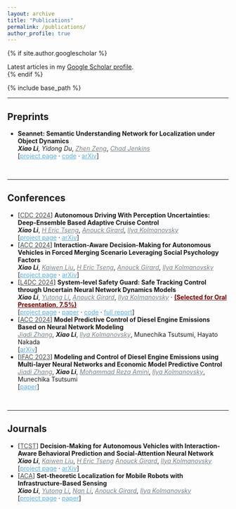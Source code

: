 ```yaml
---
layout: archive
title: "Publications"
permalink: /publications/
author_profile: true
---
```


{% if site.author.googlescholar %}
  <div class="wordwrap">Latest articles in my <a href="{{site.author.googlescholar}}"> Google Scholar profile</a>.</div>
{% endif %}

{% include base_path %}
<!-- ============================================================================ -->
<!-- ============================================================================ -->
<hr /> <h2>Preprints</h2> 
<!-- ============================================================================ -->
<ul>
  <li>
    <b>Seannet: Semantic Understanding Network for Localization under Object Dynamics</b><br/>
    <i><b>Xiao Li</b>,  
    Yidong Du</i>, 
    <a href="https://www.zhenzeng.org/" target="_blank" style="color:#7a8288;"><i>Zhen Zeng</i></a>, 
    <a href="https://ocj.name/" target="_blank" style="color:#7a8288;"><i>Chad Jenkins</i></a> 
    <br/>
    [<a href="https://xiaolisean.github.io/publication/2021-10-05-ArXivSeanNet" target="_blank" style="color:#5DADE2;">project page</a>
    <span>&#183;</span>
    <a href="https://github.com/XiaoLiSean/Cognitive-Map/tree/CoRL2021" target="_blank" style="color:#5DADE2;">code</a>
    <span>&#183;</span>
    <a href="https://arxiv.org/abs/2110.02276" target="_blank" style="color:#5DADE2;">arXiv</a>]
  </li>
</ul>  
<!-- ============================================================================ -->
<br/> 
<!-- ============================================================================ -->
<!-- ============================================================================ -->
<hr /> <h2>Conferences</h2> 
<!-- ============================================================================ -->
<ul>
  <li>
    [<a href="https://cdc2024.ieeecss.org/" target="_blank" style="color:#494e52;">CDC 2024</a>]
    <b>Autonomous Driving With Perception Uncertainties: Deep-Ensemble Based Adaptive Cruise Control</b><br/>
    <i><b>Xiao Li</b></i>, 
    <a href="https://scholar.google.com/citations?hl=en&user=UWnwlu4AAAAJ" target="_blank" style="color:#7a8288;"><i>H Eric Tseng</i></a>, 
    <a href="https://vodca.engin.umich.edu/" target="_blank" style="color:#7a8288;"><i>Anouck Girard</i></a>, 
    <a href="https://sites.google.com/a/umich.edu/kolmanovsky/" target="_blank"  style="color:#7a8288;"><i>Ilya Kolmanovsky</i></a>  
    <br/>
    [<a href="https://xiaolisean.github.io/publication/2024-12-16-CDC2024" target="_blank" style="color:#5DADE2;">project page</a>
    <span>&#183;</span>
    <a href="https://arxiv.org/abs/2403.15577" target="_blank" style="color:#5DADE2;">arXiv</a>]
  </li>
  <!-- ---------------------------------------------------- -->
  <li>
    [<a href="https://acc2024.a2c2.org/" target="_blank" style="color:#494e52;">ACC 2024</a>]
    <b>Interaction-Aware Decision-Making for Autonomous Vehicles in Forced Merging Scenario Leveraging Social Psychology Factors</b><br/>
    <i><b>Xiao Li</b></i>,  
    <a href="https://scholar.google.com/citations?user=x9QcHDgAAAAJ&hl=en&authuser=1" target="_blank" style="color:#7a8288;"><i>Kaiwen Liu</i></a>, 
    <a href="https://scholar.google.com/citations?hl=en&user=UWnwlu4AAAAJ" target="_blank" style="color:#7a8288;"><i>H Eric Tseng</i></a>, 
    <a href="https://vodca.engin.umich.edu/" target="_blank" style="color:#7a8288;"><i>Anouck Girard</i></a>, 
    <a href="https://sites.google.com/a/umich.edu/kolmanovsky/" target="_blank" style="color:#7a8288;"><i>Ilya Kolmanovsky</i></a>
    <br/>
    [<a href="https://xiaolisean.github.io/publication/2023-09-25-ACC2024" target="_blank" style="color:#5DADE2;">project page</a>
    <span>&#183;</span>
    <a href="https://arxiv.org/abs/2309.14497" target="_blank" style="color:#5DADE2;">arXiv</a>]
  </li>
  <!-- ---------------------------------------------------- -->
  <li>
    [<a href="https://l4dc.web.ox.ac.uk/home" target="_blank" style="color:#494e52;">L4DC 2024</a>]
    <b>System-level Safety Guard: Safe Tracking Control through Uncertain Neural Network Dynamics Models</b><br/>
    <i><b>Xiao Li</b></i>, 
    <a href="https://scholar.google.com/citations?user=QlZgA6sAAAAJ&hl=en&oi=ao" target="_blank" style="color:#7a8288;"><i>Yutong Li</i></a>, 
    <a href="https://vodca.engin.umich.edu/" target="_blank" style="color:#7a8288;"><i>Anouck Girard</i></a>, 
    <a href="https://sites.google.com/a/umich.edu/kolmanovsky/" target="_blank"  style="color:#7a8288;"><i>Ilya Kolmanovsky</i></a>  
    <span>&#183;</span>
    <b><a href="https://l4dc.web.ox.ac.uk/oral-presentations" target="_blank" style="color:#750000;">(Selected for Oral Presentation, 7.5%)</a></b>
    <br/>
    [<a href="https://xiaolisean.github.io/publication/2023-11-01-L4DC2024" target="_blank" style="color:#5DADE2;">project page</a>
    <span>&#183;</span>
    <a href="https://proceedings.mlr.press/v242/li24a/li24a.pdf" target="_blank" style="color:#5DADE2;">paper</a>
    <span>&#183;</span>
    <a href="https://github.com/XiaoLiSean/MILPSafetyGuard" target="_blank" style="color:#5DADE2;">code</a>
    <span>&#183;</span>
    <a href="https://arxiv.org/abs/2312.06810" target="_blank" style="color:#5DADE2;">full report</a>]
  </li>
  <!-- ---------------------------------------------------- -->  
  <li>
    [<a href="https://acc2024.a2c2.org/" target="_blank" style="color:#494e52;">ACC 2024</a>]
    <b>Model Predictive Control of Diesel Engine Emissions Based on Neural Network Modeling</b><br/>    
    <a href="https://scholar.google.com/citations?user=fdXH8ZoAAAAJ&hl=en" target="_blank" style="color:#7a8288;"><i>Jiadi Zhang</i></a>, 
    <i><b>Xiao Li</b></i>,  
    <a href="https://sites.google.com/a/umich.edu/kolmanovsky/" target="_blank"  style="color:#7a8288;"><i>Ilya Kolmanovsky</i></a>, 
    Munechika Tsutsumi, Hayato Nakada
    <br/>
    [<a href="https://arxiv.org/pdf/2311.03555" target="_blank" style="color:#5DADE2;">arXiv</a>]
  </li>
  <!-- ---------------------------------------------------- -->
  <li>
    [<a href="https://ifac2023.org/" target="_blank" style="color:#494e52;">IFAC 2023</a>]
    <b>Modeling and Control of Diesel Engine Emissions using Multi-layer Neural Networks and Economic Model Predictive Control</b><br/>    
    <a href="https://scholar.google.com/citations?user=fdXH8ZoAAAAJ&hl=en" target="_blank" style="color:#7a8288;"><i>Jiadi Zhang</i></a>, 
    <i><b>Xiao Li</b></i>,  
    <a href="https://scholar.google.com/citations?user=eoDt5CkAAAAJ&hl=en" target="_blank"  style="color:#7a8288;"><i>Mohammad Reza Amini</i></a>, 
    <a href="https://sites.google.com/a/umich.edu/kolmanovsky/" target="_blank"  style="color:#7a8288;"><i>Ilya Kolmanovsky</i></a>, 
    Munechika Tsutsumi
    <br/>
    [<a href="https://www.sciencedirect.com/science/article/pii/S2405896323011011" target="_blank" style="color:#5DADE2;">paper</a>]
  </li>
</ul>
<!-- ============================================================================ -->
<br/> 
<!-- ============================================================================ -->
<!-- ============================================================================ -->
<hr /> <h2>Journals</h2> 
<!-- ============================================================================ -->
<ul>
  <li>
    [<a href="https://www.ieeecss.org/publication/transactions-control-systems-technology" target="_blank" style="color:#494e52;">TCST</a>]
    <b>Decision-Making for Autonomous Vehicles with Interaction-Aware Behavioral Prediction and Social-Attention Neural Network</b><br/>
    <i><b>Xiao Li</b></i>, 
    <a href="https://scholar.google.com/citations?user=x9QcHDgAAAAJ&hl=en&authuser=1" target="_blank" style="color:#7a8288;"><i>Kaiwen Liu</i></a>, 
    <a href="https://scholar.google.com/citations?hl=en&user=UWnwlu4AAAAJ" target="_blank" style="color:#7a8288;"><i>H Eric Tseng</i></a>
    <a href="https://vodca.engin.umich.edu/" target="_blank" style="color:#7a8288;"><i>Anouck Girard</i></a>, 
    <a href="https://sites.google.com/a/umich.edu/kolmanovsky/" target="_blank"  style="color:#7a8288;"><i>Ilya Kolmanovsky</i></a>  
    <br/>
    [<a href="https://xiaolisean.github.io/publication/2023-10-31-TCST2024" target="_blank" style="color:#5DADE2;">project page</a>
    <span>&#183;</span>
    <a href="https://arxiv.org/abs/2310.20148" target="_blank" style="color:#5DADE2;">arXiv</a>]
  </li>
  <!-- ---------------------------------------------------- -->
  <li>
    [<a href="https://onlinelibrary.wiley.com/journal/25780727" target="_blank" style="color:#494e52;">ACA</a>]
    <b>Set-theoretic Localization for Mobile Robots with Infrastructure-Based Sensing</b><br/>
    <i><b>Xiao Li</b></i>, 
    <a href="https://scholar.google.com/citations?user=QlZgA6sAAAAJ&hl=en&oi=ao" target="_blank" style="color:#7a8288;"><i>Yutong Li</i></a>, 
    <a href="https://scholar.google.com/citations?user=_JnfJFoAAAAJ&hl" target="_blank" style="color:#7a8288;"><i>Nan Li</i></a>, 
    <a href="https://vodca.engin.umich.edu/" target="_blank" style="color:#7a8288;"><i>Anouck Girard</i></a>, 
    <a href="https://sites.google.com/a/umich.edu/kolmanovsky/" target="_blank" style="color:#7a8288;"><i>Ilya Kolmanovsky</i></a> 
    <br/>
    [<a href="https://xiaolisean.github.io/publication/2022-11-02-ACA2023" target="_blank" style="color:#5DADE2;">project page</a>
    <span>&#183;</span>
    <a href="https://onlinelibrary.wiley.com/doi/full/10.1002/adc2.117" target="_blank" style="color:#5DADE2;">paper</a>]
  </li>
</ul>
<!-- ============================================================================ -->
<br/> 
<!-- ============================================================================ -->
<!-- ============================================================================ -->
